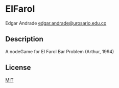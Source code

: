 # ElFarol
Edgar Andrade <edgar.andrade@urosario.edu.co>

## Description

A nodeGame for El Farol Bar Problem (Arthur, 1994)

## License

[MIT](LICENSE)

